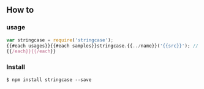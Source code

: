 How to
-------

### usage


```Javascript
var stringcase = require('stringcase');
{{#each usages}}{{#each samples}}stringcase.{{../name}}('{{src}}'); // => "{{converted}}" 
{{/each}}{{/each}}
```


### Install

```
$ npm install stringcase --save
```
